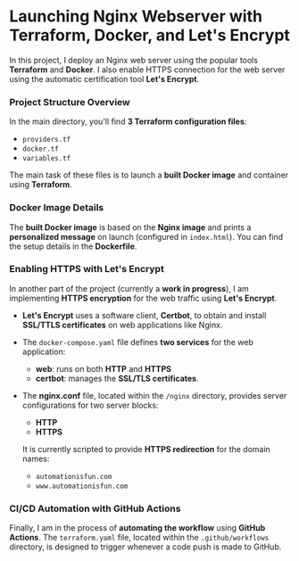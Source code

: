 # **Launching Nginx Webserver with Terraform, Docker, and Let's Encrypt**

In this project, I deploy an Nginx web server using the popular tools **Terraform** and **Docker**. I also enable HTTPS connection for the web server using the automatic certification tool **Let's Encrypt**.

### **Project Structure Overview**
In the main directory, you'll find **3 Terraform configuration files**:
- `providers.tf`
- `docker.tf`
- `variables.tf`

The main task of these files is to launch a **built Docker image** and container using **Terraform**.

### **Docker Image Details**
The **built Docker image** is based on the **Nginx image** and prints a **personalized message** on launch (configured in `index.html`). You can find the setup details in the **Dockerfile**.

### **Enabling HTTPS with Let's Encrypt**
In another part of the project (currently a **work in progress**), I am implementing **HTTPS encryption** for the web traffic using **Let's Encrypt**.

- **Let's Encrypt** uses a software client, **Certbot**, to obtain and install **SSL/TTLS certificates** on web applications like Nginx.
- The `docker-compose.yaml` file defines **two services** for the web application:
  - **web**: runs on both **HTTP** and **HTTPS**
  - **certbot**: manages the **SSL/TLS certificates**.
  
- The **nginx.conf** file, located within the `/nginx` directory, provides server configurations for two server blocks:
  - **HTTP**
  - **HTTPS**
  
  It is currently scripted to provide **HTTPS redirection** for the domain names:
  - `automationisfun.com`
  - `www.automationisfun.com`

### **CI/CD Automation with GitHub Actions**
Finally, I am in the process of **automating the workflow** using **GitHub Actions**. The `terraform.yaml` file, located within the `.github/workflows` directory, is designed to trigger whenever a code push is made to GitHub.

